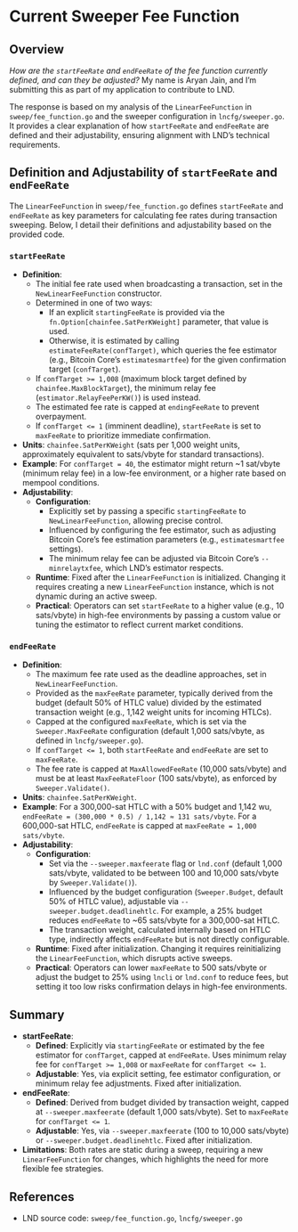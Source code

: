 # Current Sweeper Fee Function

## Overview

*How are the `startFeeRate` and `endFeeRate` of the fee function currently defined, and can they be adjusted?* My name is Aryan Jain, and I’m submitting this as part of my application to contribute to LND.

The response is based on my analysis of the `LinearFeeFunction` in `sweep/fee_function.go` and the sweeper configuration in `lncfg/sweeper.go`. It provides a clear explanation of how `startFeeRate` and `endFeeRate` are defined and their adjustability, ensuring alignment with LND’s technical requirements.

## Definition and Adjustability of `startFeeRate` and `endFeeRate`

The `LinearFeeFunction` in `sweep/fee_function.go` defines `startFeeRate` and `endFeeRate` as key parameters for calculating fee rates during transaction sweeping. Below, I detail their definitions and adjustability based on the provided code.

### `startFeeRate`
- **Definition**:
  - The initial fee rate used when broadcasting a transaction, set in the `NewLinearFeeFunction` constructor.
  - Determined in one of two ways:
    - If an explicit `startingFeeRate` is provided via the `fn.Option[chainfee.SatPerKWeight]` parameter, that value is used.
    - Otherwise, it is estimated by calling `estimateFeeRate(confTarget)`, which queries the fee estimator (e.g., Bitcoin Core’s `estimatesmartfee`) for the given confirmation target (`confTarget`).
  - If `confTarget >= 1,008` (maximum block target defined by `chainfee.MaxBlockTarget`), the minimum relay fee (`estimator.RelayFeePerKW()`) is used instead.
  - The estimated fee rate is capped at `endingFeeRate` to prevent overpayment.
  - If `confTarget <= 1` (imminent deadline), `startFeeRate` is set to `maxFeeRate` to prioritize immediate confirmation.
- **Units**: `chainfee.SatPerKWeight` (sats per 1,000 weight units, approximately equivalent to sats/vbyte for standard transactions).
- **Example**: For `confTarget = 40`, the estimator might return ~1 sat/vbyte (minimum relay fee) in a low-fee environment, or a higher rate based on mempool conditions.
- **Adjustability**:
  - **Configuration**:
    - Explicitly set by passing a specific `startingFeeRate` to `NewLinearFeeFunction`, allowing precise control.
    - Influenced by configuring the fee estimator, such as adjusting Bitcoin Core’s fee estimation parameters (e.g., `estimatesmartfee` settings).
    - The minimum relay fee can be adjusted via Bitcoin Core’s `--minrelaytxfee`, which LND’s estimator respects.
  - **Runtime**: Fixed after the `LinearFeeFunction` is initialized. Changing it requires creating a new `LinearFeeFunction` instance, which is not dynamic during an active sweep.
  - **Practical**: Operators can set `startFeeRate` to a higher value (e.g., 10 sats/vbyte) in high-fee environments by passing a custom value or tuning the estimator to reflect current market conditions.

### `endFeeRate`
- **Definition**:
  - The maximum fee rate used as the deadline approaches, set in `NewLinearFeeFunction`.
  - Provided as the `maxFeeRate` parameter, typically derived from the budget (default 50% of HTLC value) divided by the estimated transaction weight (e.g., 1,142 weight units for incoming HTLCs).
  - Capped at the configured `maxFeeRate`, which is set via the `Sweeper.MaxFeeRate` configuration (default 1,000 sats/vbyte, as defined in `lncfg/sweeper.go`).
  - If `confTarget <= 1`, both `startFeeRate` and `endFeeRate` are set to `maxFeeRate`.
  - The fee rate is capped at `MaxAllowedFeeRate` (10,000 sats/vbyte) and must be at least `MaxFeeRateFloor` (100 sats/vbyte), as enforced by `Sweeper.Validate()`.
- **Units**: `chainfee.SatPerKWeight`.
- **Example**: For a 300,000-sat HTLC with a 50% budget and 1,142 wu, `endFeeRate = (300,000 * 0.5) / 1,142 ≈ 131 sats/vbyte`. For a 600,000-sat HTLC, `endFeeRate` is capped at `maxFeeRate = 1,000 sats/vbyte`.
- **Adjustability**:
  - **Configuration**:
    - Set via the `--sweeper.maxfeerate` flag or `lnd.conf` (default 1,000 sats/vbyte, validated to be between 100 and 10,000 sats/vbyte by `Sweeper.Validate()`).
    - Influenced by the budget configuration (`Sweeper.Budget`, default 50% of HTLC value), adjustable via `--sweeper.budget.deadlinehtlc`. For example, a 25% budget reduces `endFeeRate` to ~65 sats/vbyte for a 300,000-sat HTLC.
    - The transaction weight, calculated internally based on HTLC type, indirectly affects `endFeeRate` but is not directly configurable.
  - **Runtime**: Fixed after initialization. Changing it requires reinitializing the `LinearFeeFunction`, which disrupts active sweeps.
  - **Practical**: Operators can lower `maxFeeRate` to 500 sats/vbyte or adjust the budget to 25% using `lncli` or `lnd.conf` to reduce fees, but setting it too low risks confirmation delays in high-fee environments.

## Summary
- **startFeeRate**:
  - **Defined**: Explicitly via `startingFeeRate` or estimated by the fee estimator for `confTarget`, capped at `endFeeRate`. Uses minimum relay fee for `confTarget >= 1,008` or `maxFeeRate` for `confTarget <= 1`.
  - **Adjustable**: Yes, via explicit setting, fee estimator configuration, or minimum relay fee adjustments. Fixed after initialization.
- **endFeeRate**:
  - **Defined**: Derived from budget divided by transaction weight, capped at `--sweeper.maxfeerate` (default 1,000 sats/vbyte). Set to `maxFeeRate` for `confTarget <= 1`.
  - **Adjustable**: Yes, via `--sweeper.maxfeerate` (100 to 10,000 sats/vbyte) or `--sweeper.budget.deadlinehtlc`. Fixed after initialization.
- **Limitations**: Both rates are static during a sweep, requiring a new `LinearFeeFunction` for changes, which highlights the need for more flexible fee strategies.

## References
- LND source code: `sweep/fee_function.go`, `lncfg/sweeper.go`



